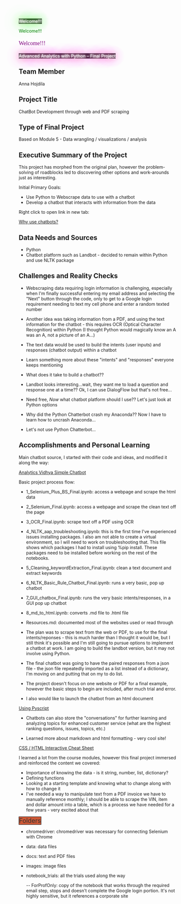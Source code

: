 <span style="color: #FFF; background-color: #232323; text-shadow: 0 0 5px #FFF, 0 0 10px #FFF, 0 0 15px #FFF, 0 0 20px #49ff18, 0 0 30px #49FF18, 0 0 40px #49FF18, 0 0 55px #49FF18, 0 0 75px #49ff18; ">Welcome!!!</span>

<span style="color: green;">Welcome!!!</span>

<span style="color: purple; font-size:18px; line-height:35px; font-family: Calibri;">Welcome!!!</span>

<span style="color: #FFFFFF; background: #333333; text-shadow: #FFF 0px 0px 5px, #FFF 0px 0px 10px, #FFF 0px 0px 15px, #FF2D95 0px 0px 20px, #FF2D95 0px 0px 30px, #FF2D95 0px 0px 40px, #FF2D95 0px 0px 50px, #FF2D95 0px 0px 75px; color: #FFFFFF; background: #333333; ">Advanced Analytics with Python – Final Project</span>

Team Member
------------
Anna Hojdila

Project Title
-------------
ChatBot Development through web and PDF scraping

Type of Final Project
---------------------
Based on Module 5 - Data wrangling / visualizations / analysis

Executive Summary of the Project
-----------------------------------------
This project has morphed from the original plan, however the problem-solving of roadblocks led to discovering other options and work-arounds just as interesting.

Initial Primary Goals:

- Use Python to Webscrape data to use with a chatbot
- Develop a chatbot that interacts with information from the data

Right click to open link in new tab:

[Why use chatbots?](https://datasciencedojo.com/blog/what-are-chatbots/)

Data Needs and Sources
-----------------------
- Python
- Chatbot platform such as Landbot - decided to remain within Python and use NLTK package

Challenges and Reality Checks
-----------------------------
- Webscraping data requiring login information is challenging, especially when I'm finally successful entering my email address and selecting the "Next" button through the code, only to get to a Google login requirement needing to text my cell phone and enter a random texted number

- Another idea was taking information from a PDF, and using the text information for the chatbot - this requires OCR (Optical Character Recognition) within Python (I thought Python would magically know an A was an A, not a picture of an A...)

- The text data would be used to build the intents (user inputs) and responses (chatbot output) within a chatbot

- Learn something more about these "intents" and "responses" everyone keeps mentioning

- What does it take to build a chatbot??

- Landbot looks interesting...wait, they want me to load a question and response one at a time?? Ok, I can use DialogFlow but that's not free...

- Need free, *Now* what chatbot platform should I use?? Let's just look at Python options

- Why did the Python Chatterbot crash my Anaconda?? Now I have to learn how to uncrash Anaconda...

- Let's not use Python Chatterbot...

Accomplishments and Personal Learning
-------------------------------------
Main chatbot source, I started with their code and ideas, and modified it along the way:

[Analytics Vidhya Simple Chatbot](https://www.analyticsvidhya.com/blog/2021/07/build-a-simple-chatbot-using-python-and-nltk/)

Basic project process flow:

- 1_Selenium_Plus_BS_Final.ipynb: access a webpage and scrape the html data

- 2_Selenium_Final.ipynb: access a webpage and scrape the clean text off the page

- 3_OCR_Final.ipynb: scrape text off a PDF using OCR

- 4_NLTK_aap_troubleshooting.ipynb: this is the first time I've experienced issues installing packages. I also am not able to create a virtual environment, so I will need to work on troubleshooting that. This file shows which packages I had to install using %pip install. These packages need to be installed before working on the rest of the notebooks.

- 5_Cleaning_keywordExtraction_Final.ipynb: clean a text document and extract keywords

- 6_NLTK_Basic_Rule_Chatbot_Final.ipynb: runs a very basic, pop up chatbot

- 7_GUI_chatbox_Final.ipynb: runs the very basic intents/responses, in a GUI pop up chatbot

- 8_md_to_html.ipynb: converts .md file to .html file

- Resources.md: documented most of the websites used or read through

- The plan was to scrape text from the web or PDF, to use for the final intents/reponses - this is much harder than I thought it would be, but I still think it's possible and I'm still going to pursue options to implement a chatbot at work. I am going to build the landbot version, but it may not involve using Python.

- The final chatbot was going to have the paired responses from a json file - the json file repeatedly imported as a list instead of a dictionary, I'm moving on and putting that on my to do list.

- The project doesn't focus on one website or PDF for a final example, however the basic steps to begin are included, after much trial and error.

- I also would like to launch the chatbot from an html document

[Using Pyscript](https://www.linkedin.com/pulse/pyscript-way-run-python-your-html-page-balayogi-g#:~:text=With%20PyScript%2C%20Python%20code%20can,this%20package%20for%20web%20development.&text=PyScript%20offers%20a%20wide%20range%20of%20features%20to%20develop%20interactive%20web%20applications)

- Chatbots can also store the "conversations" for further learning and analyzing topics for enhanced customer service (what are the highest ranking questions, issues, topics, etc.) 

- Learned more about markdown and html formatting - very cool site! 

[CSS / HTML Interactive Cheat Sheet](https://htmlcheatsheet.com/css/)

I learned a lot from the course modules, however this final project immersed and reinforced the content we covered:

- Importance of knowing the data - is it string, number, list, dictionary?
- Defining functions
- Looking at a starting template and knowing what to change along with how to change it
- I've needed a way to manipulate text from a PDF invoice we have to manually reference monthly; I should be able to scrape the VIN, item and dollar amount into a table, which is a process we have needed for a few years - very excited about that

<span style="font-size:20px; color: #333333; background: #CE5937; border: 1px solid #02090D;">Folders</span>

- chromedriver: chromedriver was necessary for connecting Selenium with Chrome

- data: data files

- docs: text and PDF files

- images: image files

- notebook_trials: all the trials used along the way

    -- ForProfOnly: copy of the notebook that works through the required email step, stops and doesn't complete the Google login portion. It's not highly sensitive, but it references a corporate site
    
